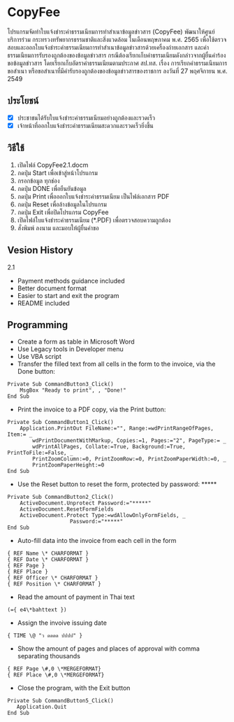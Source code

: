 # CopyFee
โปรแกรมจัดทำใบแจ้งชำระค่าธรรมเนียมการทำสำเนาข้อมูลข่าวสาร (CopyFee) พัฒนาให้ศูนย์บริการร่วม กระทรวงทรัพยากรธรรมชาติและสิ่งแวดล้อม ในเดือนพฤษภาคม พ.ศ. 2565 เพื่อใช้ตรวจสอบและออกใบแจ้งชำระค่าธรรมเนียมการทำสำเนาข้อมูลข่าวสารด้วยเครื่องถ่ายเอกสาร และค่าธรรมเนียมการรับรองถูกต้องของข้อมูลข่าวสาร กรณีต้องเรียกเก็บค่าธรรมเนียมดังกล่าวจากผู้ยื่นคำร้องขอข้อมูลข่าวสาร โดยเรียกเก็บอัตราค่าธรรมเนียมตามประกาศ สป.ทส. เรื่อง การเรียกค่าธรรมเนียมการขอสำเนา หรือขอสำเนาที่มีคำรับรองถูกต้องของข้อมูลข่าวสารของราชการ ลงวันที่  27 พฤศจิกายน พ.ศ. 2549

## ประโยชน์
- [x] ประชาชนได้รับใบแจ้งชำระค่าธรรมเนียมอย่างถูกต้องและรวดเร็ว
- [x] เจ้าหน้าที่ออกใบแจ้งชำระค่าธรรมเนียมสะดวกและรวดเร็วยิ่งขึ้น

## วิธีใช้
1. เปิดไฟล์ CopyFee2.1.docm
2. กดปุ่ม Start เพื่อเข้าสู่หน้าโปรแกรม
3. กรอกข้อมูล ทุกช่อง
4. กดปุ่ม DONE เพื่อยืนยันข้อมูล
5. กดปุ่ม Print เพื่อออกใบแจ้งชำระค่าธรรมเนียม เป็นไฟล์เอกสาร PDF
6. กดปุ่ม Reset เพื่อล้างข้อมูลในโปรแกรม
7. กดปุ่ม Exit เพื่อปิดโปรแกรม CopyFee
8. เปิดไฟล์ใบแจ้งชำระค่าธรรมเนียม (*.PDF) เพื่อตรวจสอบความถูกต้อง
9. สั่งพิมพ์ ลงนาม และมอบให้ผู้ยื่นคำขอ

## Vesion History
2.1
- Payment methods guidance included
- Better document format
- Easier to start and exit the program
- README included


## Programming
- Create a form as table in Microsoft Word
- Use Legacy tools in Developer menu
- Use VBA script 
- Transfer the filled text from all cells in the form to the invoice, via the Done button:
```
Private Sub CommandButton3_Click()
    MsgBox "Ready to print", , "Done!"
End Sub
```
- Print the invoice to a PDF copy, via the Print button:
```
Private Sub CommandButton1_Click()
    Application.PrintOut FileName:="", Range:=wdPrintRangeOfPages, Item:= _
        wdPrintDocumentWithMarkup, Copies:=1, Pages:="2", PageType:= _
        wdPrintAllPages, Collate:=True, Background:=True, PrintToFile:=False, _
        PrintZoomColumn:=0, PrintZoomRow:=0, PrintZoomPaperWidth:=0, _
        PrintZoomPaperHeight:=0
End Sub
```
- Use the Reset button to reset the form, protected by password: *****
```
Private Sub CommandButton2_Click()
    ActiveDocument.Unprotect Password:="*****"
    ActiveDocument.ResetFormFields
    ActiveDocument.Protect Type:=wdAllowOnlyFormFields, _
                    Password:="*****"
End Sub
```
- Auto-fill data into the invoice from each cell in the form
```
{ REF Name \* CHARFORMAT } 
{ REF Date \* CHARFORMAT } 
{ REF Page } 
{ REF Place } 
{ REF Officer \* CHARFORMAT } 
{ REF Position \* CHARFORMAT } 
```
- Read the amount of payment in Thai text
```
(={ e4\*bahttext })
```
- Assign the invoive issuing date
```
{ TIME \@ "ว ดดดด ปปปป" }
```
- Show the amount of pages and places of approval with comma separating thousands
```
{ REF Page \#,0 \*MERGEFORMAT}
{ REF Place \#,0 \*MERGEFORMAT}
```
- Close the program, with the Exit button
```
Private Sub CommandButton5_Click()
   Application.Quit
End Sub
```
